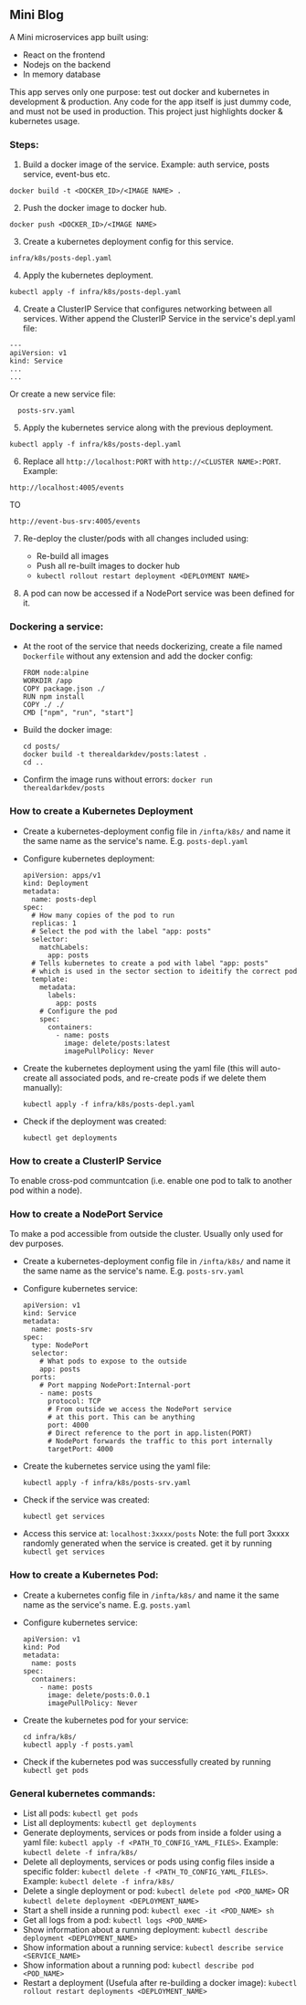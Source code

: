 ## Mini Blog

A Mini microservices app built using:

- React on the frontend
- Nodejs on the backend
- In memory database

This app serves only one purpose: test out docker and kubernetes in development & production. Any code for the app itself is just dummy code, and must not be used in production. This project just highlights docker & kubernetes usage.

### Steps:

1. Build a docker image of the service. Example: auth service, posts service, event-bus etc.

```
docker build -t <DOCKER_ID>/<IMAGE NAME> .
```

2. Push the docker image to docker hub.

```
docker push <DOCKER_ID>/<IMAGE NAME>
```

3. Create a kubernetes deployment config for this service.

```
infra/k8s/posts-depl.yaml
```

4. Apply the kubernetes deployment.

```
kubectl apply -f infra/k8s/posts-depl.yaml
```

4. Create a ClusterIP Service that configures networking between all services. Wither append the ClusterIP Service in the service's depl.yaml file:

```
---
apiVersion: v1
kind: Service
...
...
```

Or create a new service file:

```
  posts-srv.yaml
```

5. Apply the kubernetes service along with the previous deployment.

```
kubectl apply -f infra/k8s/posts-depl.yaml
```

6. Replace all `http://localhost:PORT` with `http://<CLUSTER NAME>:PORT`. Example:

```
http://localhost:4005/events
```

TO

```
http://event-bus-srv:4005/events
```

7. Re-deploy the cluster/pods with all changes included using:

   - Re-build all images
   - Push all re-built images to docker hub
   - `kubectl rollout restart deployment <DEPLOYMENT NAME>`

8. A pod can now be accessed if a NodePort service was been defined for it.

### Dockering a service:

- At the root of the service that needs dockerizing, create a file named `Dockerfile` without any extension and add the docker config:

  ```
  FROM node:alpine
  WORKDIR /app
  COPY package.json ./
  RUN npm install
  COPY ./ ./
  CMD ["npm", "run", "start"]
  ```

- Build the docker image:
  ```
  cd posts/
  docker build -t therealdarkdev/posts:latest .
  cd ..
  ```
- Confirm the image runs without errors:
  `docker run therealdarkdev/posts`

### How to create a Kubernetes Deployment

- Create a kubernetes-deployment config file in `/infta/k8s/` and name it the same name as the service's name. E.g. `posts-depl.yaml`
- Configure kubernetes deployment:

  ```
  apiVersion: apps/v1
  kind: Deployment
  metadata:
    name: posts-depl
  spec:
    # How many copies of the pod to run
    replicas: 1
    # Select the pod with the label "app: posts"
    selector:
      matchLabels:
        app: posts
    # Tells kubernetes to create a pod with label "app: posts"
    # which is used in the sector section to ideitify the correct pod
    template:
      metadata:
        labels:
          app: posts
      # Configure the pod
      spec:
        containers:
          - name: posts
            image: delete/posts:latest
            imagePullPolicy: Never
  ```

- Create the kubernetes deployment using the yaml file (this will auto-create all associated pods, and re-create pods if we delete them manually):

  ```
  kubectl apply -f infra/k8s/posts-depl.yaml
  ```

- Check if the deployment was created:
  ```
  kubectl get deployments
  ```

### How to create a ClusterIP Service

To enable cross-pod communtcation (i.e. enable one pod to talk to another pod within a node).

### How to create a NodePort Service

To make a pod accessible from outside the cluster. Usually only used for dev purposes.

- Create a kubernetes-deployment config file in `/infta/k8s/` and name it the same name as the service's name. E.g. `posts-srv.yaml`
- Configure kubernetes service:
  ```
  apiVersion: v1
  kind: Service
  metadata:
    name: posts-srv
  spec:
    type: NodePort
    selector:
      # What pods to expose to the outside
      app: posts
    ports:
      # Port mapping NodePort:Internal-port
      - name: posts
        protocol: TCP
        # From outside we access the NodePort service
        # at this port. This can be anything
        port: 4000
        # Direct reference to the port in app.listen(PORT)
        # NodePort forwards the traffic to this port internally
        targetPort: 4000
  ```
- Create the kubernetes service using the yaml file:

  ```
  kubectl apply -f infra/k8s/posts-srv.yaml
  ```

- Check if the service was created:
  ```
  kubectl get services
  ```
- Access this service at:
  `localhost:3xxxx/posts`
  Note: the full port 3xxxx randomly generated when the service is created. get it by running `kubectl get services`

### How to create a Kubernetes Pod:

- Create a kubernetes config file in `/infta/k8s/` and name it the same name as the service's name. E.g. `posts.yaml`
- Configure kubernetes service:

  ```
  apiVersion: v1
  kind: Pod
  metadata:
    name: posts
  spec:
    containers:
      - name: posts
        image: delete/posts:0.0.1
        imagePullPolicy: Never
  ```

- Create the kubernetes pod for your service:

  ```
  cd infra/k8s/
  kubectl apply -f posts.yaml
  ```

- Check if the kubernetes pod was successfully created by running `kubectl get pods`

### General kubernetes commands:

- List all pods: `kubectl get pods`
- List all deployments: `kubectl get deployments`
- Generate deployments, services or pods from inside a folder using a yaml file: `kubectl apply -f <PATH_TO_CONFIG_YAML_FILES>`. Example: `kubectl delete -f infra/k8s/`
- Delete all deployments, services or pods using config files inside a specific folder: `kubectl delete -f <PATH_TO_CONFIG_YAML_FILES>`. Example: `kubectl delete -f infra/k8s/`
- Delete a single deployment or pod: `kubectl delete pod <POD_NAME>` OR `kubectl delete deployment <DEPLOYMENT_NAME>`
- Start a shell inside a running pod: `kubectl exec -it <POD_NAME> sh`
- Get all logs from a pod: `kubectl logs <POD_NAME>`
- Show information about a running deployment: `kubectl describe deployment <DEPLOYMENT_NAME>`
- Show information about a running service: `kubectl describe service <SERVICE_NAME>`
- Show information about a running pod: `kubectl describe pod <POD_NAME>`
- Restart a deployment (Usefula after re-building a docker image): `kubectl rollout restart deployments <DEPLOYMENT_NAME>`

